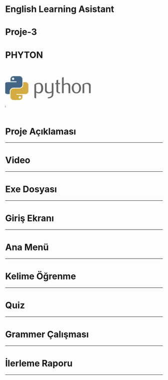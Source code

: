 # English Learning Asistant
# Proje-3
# PHYTON
<img height="150" src="resimler/image.png">

# Proje Açıklaması
--------------------



# Video
------------


# Exe Dosyası
----------------


# Giriş Ekranı
----------------


# Ana Menü
--------------


# Kelime Öğrenme
-----------------



# Quiz
-----------------




# Grammer Çalışması
--------------------



# İlerleme Raporu
-------------------
